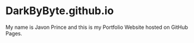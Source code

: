 # DarkByByte.github.io
My name is Javon Prince and this is my Portfolio Website hosted on GitHub Pages.
